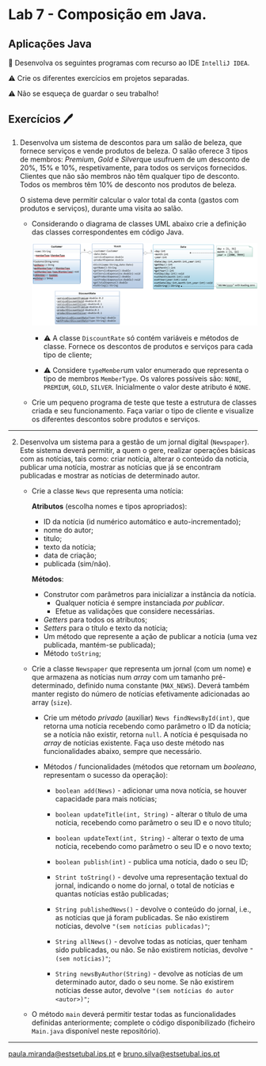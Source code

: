 # Lab 7 - Composição em Java. 

## Aplicações Java 

:dart: Desenvolva os seguintes programas com recurso ao IDE `IntelliJ IDEA`.

:warning: Crie os diferentes exercícios em projetos separadas.

:warning: Não se esqueça de guardar o seu trabalho!  

## Exercícios :pen:

1. Desenvolva um sistema de descontos para um salão de beleza, que fornece serviços e vende produtos de beleza. O salão oferece 3 tipos de membros: *Premium*, *Gold* e *Silver*que usufruem de um desconto de 20%, 15% e 10%, respetivamente, para todos os serviços fornecidos. Clientes que não são membros não têm qualquer tipo de desconto. Todos os membros têm 10% de desconto nos produtos de beleza. 

    O sistema deve permitir calcular o valor total da conta (gastos com produtos e serviços), durante uma visita ao salão.


   - Considerando o diagrama de classes UML abaixo crie a definição das classes correspondentes em código Java.
   
      ![](Diagrama_UML.png)
      
      - :warning: A classe `DiscountRate` só contém variáveis e métodos de classe. Fornece os descontos de produtos e serviços para cada tipo de cliente;
      
      - :warning: Considere `typeMember`um valor enumerado que representa o tipo de membros `MemberType`. Os valores possíveis são: `NONE`, `PREMIUM`, `GOLD`, `SILVER`. Inicialmente o valor deste atributo é `NONE`.    
      
      

   - Crie um pequeno programa de teste que teste a estrutura de classes criada e seu funcionamento. Faça variar o tipo de cliente e visualize os diferentes descontos sobre produtos e serviços. 

---

2. Desenvolva um sistema para a gestão de um jornal digital (`Newspaper`). Este sistema deverá permitir, a quem o gere, realizar operações básicas com as notícias, tais como: criar notícia, alterar o conteúdo da noticia, publicar uma notícia, mostrar as notícias que já se encontram publicadas e mostrar as notícias de determinado autor.

   - Crie a classe `News` que representa uma notícia:
   
      **Atributos** (escolha nomes e tipos apropriados):
      
      - ID da notícia (id numérico automático e auto-incrementado);
      - nome do autor;
      - titulo;
      - texto da notícia;
      - data de criação;
      - publicada (sim/não).

      **Métodos**:

     - Construtor com parâmetros para inicializar a instância da notícia. 
        - Qualquer notícia é sempre instanciada _por publicar_.
        - Efetue as validações que considere necessárias.
     - _Getters_ para todos os atributos;
     - _Setters_ para o título e texto da notícia;
     - Um método que represente a ação de publicar a notícia (uma vez publicada, mantém-se publicada);
     - Método `toString`;

   - Crie a classe `Newspaper` que representa um jornal (com um nome) e que armazena as notícias num *array* com um tamanho pré-determinado, definido numa constante (`MAX_NEWS`). Deverá também manter registo do número de notícias efetivamente adicionadas ao array (`size`).

      - Crie um método _privado_ (auxiliar) `News findNewsById(int)`, que retorna uma notícia recebendo como parâmetro o ID  da notícia; se a notícia não existir, retorna `null`. A notícia é pesquisada no *array* de notícias existente. Faça uso deste método nas funcionalidades abaixo, sempre que necessário.

      - Métodos / funcionalidades (métodos que retornam um *booleano*, representam o sucesso da operação):

        - `boolean add(News)` - adicionar uma nova notícia, se houver capacidade para mais notícias;

        - `boolean updateTitle(int, String)` - alterar o título de uma notícia, recebendo como parâmetro o seu ID e o novo título; 

        - `boolean updateText(int, String)` - alterar o texto de uma notícia, recebendo como parâmetro o seu ID e o novo texto;  

        - `boolean publish(int)` - publica uma notícia, dado o seu ID;

        - `Strint toString()` - devolve uma representação textual do jornal, indicando o nome do jornal, o total de notícias e quantas notícias estão publicadas;

        - `String publishedNews()` - devolve o conteúdo do jornal, i.e., as notícias que já foram publicadas. Se não existirem notícias, devolve `"(sem notícias publicadas)"`;

        - `String allNews()` - devolve todas as notícias, quer tenham sido publicadas, ou não. Se não existirem notícias, devolve `"(sem notícias)"`;

        - `String newsByAuthor(String)` - devolve as notícias de um determinado autor, dado o seu nome. Se não existirem notícias desse autor, devolve `"(sem notícias do autor <autor>)"`;

   - O método `main` deverá permitir testar todas as funcionalidades definidas anteriormente; complete o código disponibilizado (ficheiro `Main.java` disponível neste repositório).

---
paula.miranda@estsetubal.ips.pt e bruno.silva@estsetubal.ips.pt

